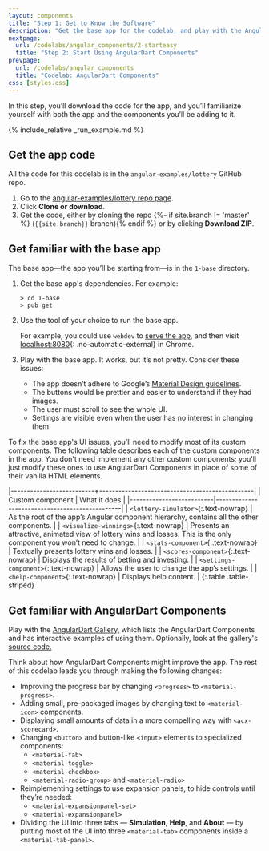 ```yaml
---
layout: components
title: "Step 1: Get to Know the Software"
description: "Get the base app for the codelab, and play with the AngularDart Component demo."
nextpage:
  url: /codelabs/angular_components/2-starteasy
  title: "Step 2: Start Using AngularDart Components"
prevpage:
  url: /codelabs/angular_components
  title: "Codelab: AngularDart Components"
css: [styles.css]
---
```


In this step, you’ll download the code for the app, and you’ll familiarize yourself with both the app and the components you’ll be adding to it.

{% include_relative _run_example.md %}

## <i class="far fa-money-bill-alt fa-sm"> </i> Get the app code

All the code for this codelab is in the `angular-examples/lottery` GitHub repo.

1. Go to the [angular-examples/lottery repo page]({{site.ghNgEx}}/lottery/tree/{{site.branch}}).
2. Click **Clone or download**.
3. Get the code, either by cloning the repo
   {%- if site.branch != 'master' %} (`{{site.branch}}` branch){% endif %}
   or by clicking **Download ZIP**.

## <i class="far fa-money-bill-alt fa-sm"> </i> Get familiar with the base app

The base app—the app you’ll be starting from—is in the `1-base` directory.

 1. Get the base app's dependencies. For example:

    ```terminal
    > cd 1-base
    > pub get
    ```

 2. Use the tool of your choice to run the base app.

    For example, you could use `webdev` to [serve the app](/tools/webdev#serve),
    and then visit [localhost:8080](http://localhost:8080){: .no-automatic-external} in Chrome.

 3. Play with the base app. It works, but it’s not pretty. Consider these issues:

    * The app doesn’t adhere to Google’s
      [Material Design guidelines](https://material.google.com).
    * The buttons would be prettier and easier to understand if they had images.
    * The user must scroll to see the whole UI.
    * Settings are visible even when the user has no interest in changing them.

To fix the base app's UI issues,
you’ll need to modify most of its custom components.
The following table describes each of the custom components in the app.
You don't need implement any other custom components;
you'll just modify these ones to use AngularDart Components in place of
some of their vanilla HTML elements.

|--------------------------+------------------------------------------------|
| Custom component         | What it does                                   |
|--------------------------|------------------------------------------------|
| `<lottery-simulator>`{:.text-nowrap}  | As the root of the app’s Angular component hierarchy, contains all the other components. |
| `<visualize-winnings>`{:.text-nowrap} | Presents an attractive, animated view of lottery wins and losses. This is the only component you won’t need to change. |
| `<stats-component>`{:.text-nowrap}    | Textually presents lottery wins and losses. |
| `<scores-component>`{:.text-nowrap}   | Displays the results of betting and investing. |
| `<settings-component>`{:.text-nowrap} | Allows the user to change the app’s settings. |
| `<help-component>`{:.text-nowrap}     | Displays help content. |
{:.table .table-striped}

## <i class="far fa-money-bill-alt fa-sm"> </i> Get familiar with AngularDart Components

Play with the [AngularDart Gallery,]({{site.acx_gallery}})
which lists the AngularDart Components and has interactive examples
of using them.
Optionally, look at the gallery's
[source code.](https://github.com/dart-lang/angular_components_example)

Think about how AngularDart Components might improve the app.
The rest of this codelab leads you through making the following changes:

- Improving the progress bar by changing `<progress>` to `<material-progress>`.
- Adding small, pre-packaged images by changing text to `<material-icon>` components.
- Displaying small amounts of data in a more compelling way with `<acx-scorecard>`.
- Changing `<button>` and button-like `<input>` elements to specialized components:
    - `<material-fab>`
    - `<material-toggle>`
    - `<material-checkbox>`
    - `<material-radio-group>` and `<material-radio>`
- Reimplementing settings to use expansion panels, to hide controls until they’re needed:
    - `<material-expansionpanel-set>`
    - `<material-expansionpanel>`
- Dividing the UI into three tabs &mdash; **Simulation**, **Help**, and
  **About** &mdash; by putting most of the UI into three `<material-tab>`
  components inside a `<material-tab-panel>`.
